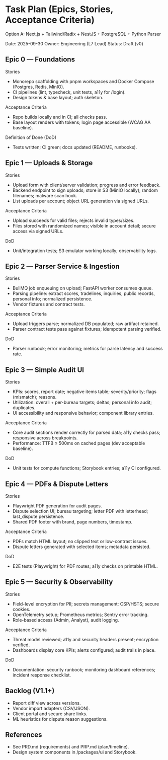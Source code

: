 # Task Plan (Epics, Stories, Acceptance Criteria)
Option A: Next.js + Tailwind/Radix + NestJS + PostgreSQL + Python Parser

Date: 2025-09-30
Owner: Engineering (L7 Lead)
Status: Draft (v0)

## Epic 0 — Foundations
Stories
- Monorepo scaffolding with pnpm workspaces and Docker Compose (Postgres, Redis, MinIO).
- CI pipelines (lint, typecheck, unit tests, a11y for /login).
- Design tokens & base layout; auth skeleton.

Acceptance Criteria
- Repo builds locally and in CI; all checks pass.
- Base layout renders with tokens; login page accessible (WCAG AA baseline).

Definition of Done (DoD)
- Tests written; CI green; docs updated (README, runbooks).

## Epic 1 — Uploads & Storage
Stories
- Upload form with client/server validation; progress and error feedback.
- Backend endpoint to sign uploads; store in S3 (MinIO locally); random filenames; malware scan hook.
- List uploads per account; object URL generation via signed URLs.

Acceptance Criteria
- Upload succeeds for valid files; rejects invalid types/sizes.
- Files stored with randomized names; visible in account detail; secure access via signed URLs.

DoD
- Unit/integration tests; S3 emulator working locally; observability logs.

## Epic 2 — Parser Service & Ingestion
Stories
- BullMQ job enqueuing on upload; FastAPI worker consumes queue.
- Parsing pipeline: extract scores, tradelines, inquiries, public records, personal info; normalized persistence.
- Vendor fixtures and contract tests.

Acceptance Criteria
- Upload triggers parse; normalized DB populated; raw artifact retained.
- Parser contract tests pass against fixtures; idempotent parsing verified.

DoD
- Parser runbook; error monitoring; metrics for parse latency and success rate.

## Epic 3 — Simple Audit UI
Stories
- KPIs: scores, report date; negative items table; severity/priority; flags (mismatch); reasons.
- Utilization: overall + per-bureau targets; deltas; personal info audit; duplicates.
- UI accessibility and responsive behavior; component library entries.

Acceptance Criteria
- Core audit sections render correctly for parsed data; a11y checks pass; responsive across breakpoints.
- Performance: TTFB ≤ 500ms on cached pages (dev acceptable baseline).

DoD
- Unit tests for compute functions; Storybook entries; a11y CI configured.

## Epic 4 — PDFs & Dispute Letters
Stories
- Playwright PDF generation for audit pages.
- Dispute selection UI; bureau targeting; letter PDF with letterhead; last_dispute persistence.
- Shared PDF footer with brand, page numbers, timestamp.

Acceptance Criteria
- PDFs match HTML layout; no clipped text or low-contrast issues.
- Dispute letters generated with selected items; metadata persisted.

DoD
- E2E tests (Playwright) for PDF routes; a11y checks on printable HTML.

## Epic 5 — Security & Observability
Stories
- Field-level encryption for PII; secrets management; CSP/HSTS; secure cookies.
- OpenTelemetry setup; Prometheus metrics; Sentry error tracking.
- Role-based access (Admin, Analyst), audit logging.

Acceptance Criteria
- Threat model reviewed; a11y and security headers present; encryption verified.
- Dashboards display core KPIs; alerts configured; audit trails in place.

DoD
- Documentation: security runbook; monitoring dashboard references; incident response checklist.

## Backlog (V1.1+)
- Report diff view across versions.
- Vendor import adapters (CSV/JSON).
- Client portal and secure share links.
- ML heuristics for dispute reason suggestions.

## References
- See PRD.md (requirements) and PRP.md (plan/timeline).
- Design system components in /packages/ui and Storybook.

